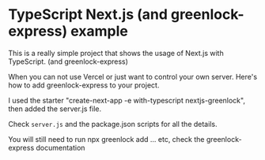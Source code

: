 # TypeScript Next.js (and greenlock-express) example

This is a really simple project that shows the usage of Next.js with TypeScript. (and greenlock-express)

When you can not use Vercel or just want to control your own server. Here's how to add greenlock-express to your project.

I used the starter "create-next-app -e with-typescript nextjs-greenlock", then added the server.js file.

Check `server.js` and the package.json scripts for all the details.

You will still need to run npx greenlock add ... etc, check the greenlock-express documentation

